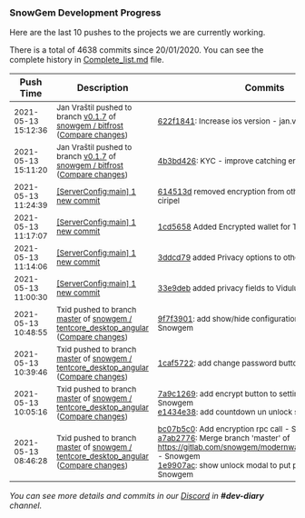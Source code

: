 
### SnowGem Development Progress

Here are the last 10 pushes to the projects we are currently working.

There is a total of 4638 commits since 20/01/2020. You can see the complete history in
 [Complete_list.md](Complete_list.md) file.

| Push Time | Description | Commits |
| --- | --- | --- |
| <sub>2021-05-13 15:12:36</sub> | <sub>Jan Vraštil pushed to branch [v0\.1\.7](https://gitlab.com/snowgem/bitfrost/commits/v0.1.7) of [snowgem / bitfrost](https://gitlab.com/snowgem/bitfrost) ([Compare changes](https://gitlab.com/snowgem/bitfrost/compare/4b3bd426221232aa8299852f454bd5ca015f06c7...622f1841219caac6f3f6952a0e9ebf25177dd641))</sub> | <sub>[622f1841](https://gitlab.com/snowgem/bitfrost/-/commit/622f1841219caac6f3f6952a0e9ebf25177dd641): Increase ios version - jan.vrastil</sub> |
| <sub>2021-05-13 15:11:20</sub> | <sub>Jan Vraštil pushed to branch [v0\.1\.7](https://gitlab.com/snowgem/bitfrost/commits/v0.1.7) of [snowgem / bitfrost](https://gitlab.com/snowgem/bitfrost) ([Compare changes](https://gitlab.com/snowgem/bitfrost/compare/40c0115e6d673504324f881751dcf70e8e61af30...4b3bd426221232aa8299852f454bd5ca015f06c7))</sub> | <sub>[4b3bd426](https://gitlab.com/snowgem/bitfrost/-/commit/4b3bd426221232aa8299852f454bd5ca015f06c7): KYC - improve catching errors - jan.vrastil</sub> |
| <sub>2021-05-13 11:24:39</sub> | <sub>[[ServerConfig:main] 1 new commit](https://github.com/TENTOfficial/ServerConfig/commit/614513d36e1f54880a73f8ef36d0cffda0bc1fcc)</sub> | <sub>[614513d](https://github.com/TENTOfficial/ServerConfig/commit/614513d36e1f54880a73f8ef36d0cffda0bc1fcc) removed encryption from other coins for safety - ciripel</sub> |
| <sub>2021-05-13 11:17:07</sub> | <sub>[[ServerConfig:main] 1 new commit](https://github.com/TENTOfficial/ServerConfig/commit/1cd5658f0477964dbd04b54df8d3b84d3eb2628e)</sub> | <sub>[1cd5658](https://github.com/TENTOfficial/ServerConfig/commit/1cd5658f0477964dbd04b54df8d3b84d3eb2628e) Added Encrypted wallet for TENT - beta - ciripel</sub> |
| <sub>2021-05-13 11:14:06</sub> | <sub>[[ServerConfig:main] 1 new commit](https://github.com/TENTOfficial/ServerConfig/commit/3ddcd798293e51359a8c4c4a9e9838490c035914)</sub> | <sub>[3ddcd79](https://github.com/TENTOfficial/ServerConfig/commit/3ddcd798293e51359a8c4c4a9e9838490c035914) added Privacy options to other coins: - ciripel</sub> |
| <sub>2021-05-13 11:00:30</sub> | <sub>[[ServerConfig:main] 1 new commit](https://github.com/TENTOfficial/ServerConfig/commit/33e9deb5c8966a2c7f455e40ca64e73dd0b7584b)</sub> | <sub>[33e9deb](https://github.com/TENTOfficial/ServerConfig/commit/33e9deb5c8966a2c7f455e40ca64e73dd0b7584b) added privacy fields to Vidulum - ciripel</sub> |
| <sub>2021-05-13 10:48:55</sub> | <sub>Txid pushed to branch [master](https://gitlab.com/snowgem/tentcore_desktop_angular/commits/master) of [snowgem / tentcore\_desktop\_angular](https://gitlab.com/snowgem/tentcore_desktop_angular) ([Compare changes](https://gitlab.com/snowgem/tentcore_desktop_angular/compare/1caf57220a4be7d20e2630bd0386f521f97cc133...9f7f390129018db64496a440990e5376cc367181))</sub> | <sub>[9f7f3901](https://gitlab.com/snowgem/tentcore_desktop_angular/-/commit/9f7f390129018db64496a440990e5376cc367181): add show/hide configuration encryption: - Snowgem</sub> |
| <sub>2021-05-13 10:39:46</sub> | <sub>Txid pushed to branch [master](https://gitlab.com/snowgem/tentcore_desktop_angular/commits/master) of [snowgem / tentcore\_desktop\_angular](https://gitlab.com/snowgem/tentcore_desktop_angular) ([Compare changes](https://gitlab.com/snowgem/tentcore_desktop_angular/compare/e1434e38f2e911739a1990a025ebb17d155dc0ba...1caf57220a4be7d20e2630bd0386f521f97cc133))</sub> | <sub>[1caf5722](https://gitlab.com/snowgem/tentcore_desktop_angular/-/commit/1caf57220a4be7d20e2630bd0386f521f97cc133): add change password button - Snowgem</sub> |
| <sub>2021-05-13 10:05:16</sub> | <sub>Txid pushed to branch [master](https://gitlab.com/snowgem/tentcore_desktop_angular/commits/master) of [snowgem / tentcore\_desktop\_angular](https://gitlab.com/snowgem/tentcore_desktop_angular) ([Compare changes](https://gitlab.com/snowgem/tentcore_desktop_angular/compare/1e9907ac02355425b593044b33c5e692501b4a62...e1434e38f2e911739a1990a025ebb17d155dc0ba))</sub> | <sub>[7a9c1269](https://gitlab.com/snowgem/tentcore_desktop_angular/-/commit/7a9c1269bb9fedcb0ec344b5f69e3e2756707a8a): add encrypt button to settings page - Snowgem<br>[e1434e38](https://gitlab.com/snowgem/tentcore_desktop_angular/-/commit/e1434e38f2e911739a1990a025ebb17d155dc0ba): add countdown un unlock status - Snowgem</sub> |
| <sub>2021-05-13 08:46:28</sub> | <sub>Txid pushed to branch [master](https://gitlab.com/snowgem/tentcore_desktop_angular/commits/master) of [snowgem / tentcore\_desktop\_angular](https://gitlab.com/snowgem/tentcore_desktop_angular) ([Compare changes](https://gitlab.com/snowgem/tentcore_desktop_angular/compare/30c38321e9aef17dfde48109b5e2e94e8f8e77cb...1e9907ac02355425b593044b33c5e692501b4a62))</sub> | <sub>[bc07b5c0](https://gitlab.com/snowgem/tentcore_desktop_angular/-/commit/bc07b5c07655df2fcfd7ba004d673847925a2fed): Add encryption rpc call - Snowgem<br>[a7ab2776](https://gitlab.com/snowgem/tentcore_desktop_angular/-/commit/a7ab2776ea0a69d846d8dd005f71b299edc1a22a): Merge branch 'master' of https://gitlab.com/snowgem/modernwallet_desktop_angular - Snowgem<br>[1e9907ac](https://gitlab.com/snowgem/tentcore_desktop_angular/-/commit/1e9907ac02355425b593044b33c5e692501b4a62): show unlock modal to put password - Snowgem</sub> |

_You can see more details and commits in our [Discord](https://discord.gg/zumGnbg) in **#dev-diary** channel._
